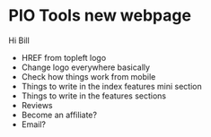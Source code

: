 # PIO Tools new webpage
Hi Bill

- HREF from topleft logo
- Change logo everywhere basically 
- Check how things work from mobile
- Things to write in the index features mini section
- Things to write in the features sections
- Reviews
- Become an affiliate? 
- Email?
